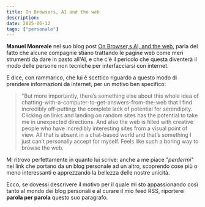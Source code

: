 ```yaml
---
title: On Browsers, AI and the web
description:
date: 2025-06-12
tags: ["personale"]
---
```


**Manuel Monreale** nel suo blog post [On Browser,s AI, and the web](https://manuelmoreale.com/on-browsers-ai-and-the-web), parla del fatto che alcune compagnie stiano trattando le pagine web come meri strumenti da dare in pasto all'AI, e che c'è il pericolo che questa diventerà il modo delle persone non tecniche per interfacciarsi con internet.

E dice, con rammarico, che lui è scettico riguardo a questo modo di prendere informazioni da internet, per un motivo ben specifico:

> "But more importantly, there’s something else about this whole idea of chatting-with-a-computer-to-get-answers-from-the-web that I find incredibly off-putting: the complete lack of potential for serendipity. Clicking on links and landing on random sites has the potential to take me in unexpected directions. And also the web is filled with creative people who have incredibly interesting sites from a visual point of view. All that is absent in a chat-based world and that’s something I just can’t personally accept for myself. Feels like such a boring way to browse the web.

Mi ritrovo perfettamente in quanto lui scrive: anche a me piace *"*perdermi*"* nei link che portano da un blog personale ad un altro, scoprendo cose più o meno interessanti e apprezzando la bellezza delle nostre unicità.

Ecco, se dovessi descrivere il motivo per il quale mi sto appassionando così tanto al mondo dei blog personali e al curare il mio feed RSS, riporterei **parola per parola** questo suo paragrafo.
